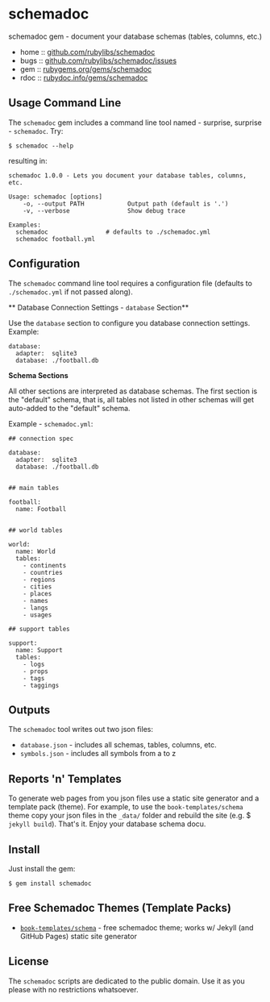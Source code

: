 # schemadoc

schemadoc gem - document your database schemas (tables, columns, etc.)

* home  :: [github.com/rubylibs/schemadoc](https://github.com/rubylibs/schemadoc)
* bugs  :: [github.com/rubylibs/schemadoc/issues](https://github.com/rubylibs/schemadoc/issues)
* gem   :: [rubygems.org/gems/schemadoc](https://rubygems.org/gems/schemadoc)
* rdoc  :: [rubydoc.info/gems/schemadoc](http://rubydoc.info/gems/schemadoc)


## Usage Command Line

The `schemadoc` gem includes a command line tool
named - surprise, surprise - `schemadoc`. Try:

~~~
$ schemadoc --help
~~~

resulting in:

~~~
schemadoc 1.0.0 - Lets you document your database tables, columns, etc.

Usage: schemadoc [options]
    -o, --output PATH            Output path (default is '.')
    -v, --verbose                Show debug trace

Examples:
  schemadoc                # defaults to ./schemadoc.yml
  schemadoc football.yml
~~~


## Configuration

The `schemadoc` command line tool
requires a configuration file (defaults to `./schemadoc.yml` if not
passed along).

** Database Connection Settings - `database` Section**

Use the `database` section to configure you database connection settings.
Example:

~~~
database:
  adapter:  sqlite3
  database: ./football.db
~~~

**Schema Sections**

All other sections are interpreted as database schemas.
The first section is the "default" schema,
that is, all tables not listed in other schemas will get auto-added
to the "default" schema.


Example - `schemadoc.yml`:

~~~
## connection spec

database:
  adapter:  sqlite3
  database: ./football.db


## main tables

football:
  name: Football


## world tables

world:
  name: World
  tables:
    - continents
    - countries
    - regions
    - cities
    - places
    - names
    - langs
    - usages

## support tables

support:
  name: Support
  tables:
    - logs
    - props
    - tags
    - taggings
~~~



## Outputs

The `schemadoc` tool writes out two json files:

- `database.json`  - includes all schemas, tables, columns, etc.
- `symbols.json`   - includes all symbols from a to z


## Reports 'n' Templates

To generate web pages from you json files use a static site generator and
a template pack (theme). For example, to use the `book-templates/schema` theme
copy your json files in the `_data/` folder and rebuild the site (e.g. $ `jekyll build`).
That's it. Enjoy your database schema docu. 



## Install

Just install the gem:

~~~
$ gem install schemadoc
~~~


## Free Schemadoc Themes (Template Packs)

- [`book-templates/schema`](https://github.com/book-templates/schema) - free schemadoc theme; works w/ Jekyll (and GitHub Pages) static site generator


## License

The `schemadoc` scripts are dedicated to the public domain.
Use it as you please with no restrictions whatsoever.

